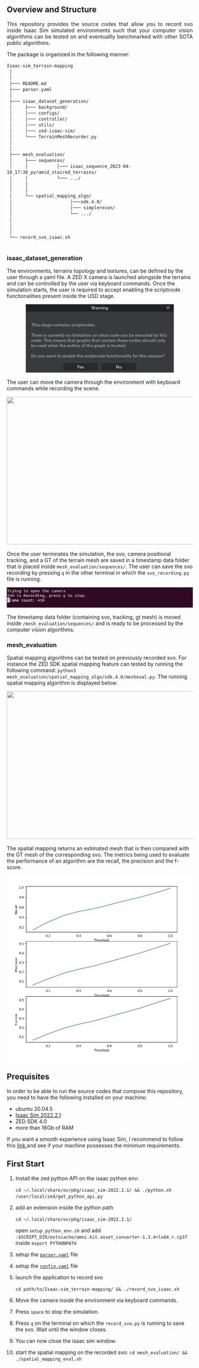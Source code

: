 ## Overview and Structure
<p align="justify">
This repository provides the source codes that allow you to record svo inside Isaac Sim simulated environments such that your computer vision algorithms can be tested on and eventuallly benchmarked with other SOTA public algorithms.
</p>

[//]: # (Symbols we can use for folder structure  │  ├  ─  └)
The package is organized in the following manner:

```
Isaac-sim_terrain-mapping
 │
 │ 
 ├─── README.md          
 ├─── parser.yaml
 │
 ├─── isaac_dataset_generation/
 │     ├─── background/
 │     │─── configs/
 │     │─── controller/
 │     │─── utils/
 │     │─── zed-isaac-sim/
 │     └─── TerrainMeshRecorder.py
 │   
 │   
 ├─── mesh_evaluation/
 │     ├─── sequences/
 │     │           │─── isaac_sequence_2023-04-18_17:38_pyramid_staired_terrains/
 │     │           └─── .../
 │     │             
 │     │ 
 │     └── spatial_mapping_algo/
 │                      │───sdk.4.0/
 │                      │─── simplerecon/
 │                      └── .../
 │
 │     
 │     
 └── record_svo_isaac.sh


```

### isaac_dataset_generation


The environments, terrains topology and textures, can be defined by the user through a yaml file. A ZED X camera is launched alongside the terrains and can be controlled by the user via keyboard commands.
Once the simulation starts, the user is required to accept enabling the scriptnode functionalities present inside the USD stage.
<p align="center">
    <img src = "./doc/isaac.png">
</p>

The user can move the camera through the environment with keyboard commands while recording the scene. 
<p align="center">
    <img src = "./doc/isaacsimu.gif" width="600" height="400">
</p>


Once the user terminates the simulation, the svo, camera positional tracking, and a GT of the terrain mesh are saved in a timestamp data folder that is placed inside `mesh_evaluation/sequences/`.
The user can save the svo recording by pressing `q` in the other terminal in which the `svo_recording.py` file is running.
<p align="center">
    <img src = "./doc/recordsvo.png">
</p>

The timestamp data folder (containing svo, tracking, gt mesh) is moved inside `/mesh_evaluation/sequences/` and is ready to be processed by the computer vision algorithms.


### mesh_evaluation


Spatial mapping algorithms can be tested on previously recorded svo. For instance the ZED SDK spatial mapping feature can tested by running the following command: `python3 mesh_evaluation/spatial_mapping_algo/sdk.4.0/mesheval.py`.
The running spatial mapping algorithm is displayed below:
<p align="center">
    <img src = "./doc/spatial_mapping.gif" width="600" height="400">
</p>


The spatial mapping returns an estimated mesh that is then compared with the GT mesh of the corresponding svo. The metrics being used to evaluate the performance of an algorithm are the recall, the precision and the f-score. 

<p align="center">
    <img src = "./doc/metrics.png" width="500" height="500">
</p>


## Prequisites

In order to be able to run the source codes that compose this repository, you need to have the following installed on your machine:

* ubuntu 20.04.5
* <a href="https://docs.omniverse.nvidia.com/app_isaacsim/app_isaacsim/install_workstation.html"> Isaac Sim 2022.2.1 </a>
* ZED SDK 4.0
* more than 16Gb of RAM


If you want a smooth experience using Isaac Sim, I recommend to follow this <a href="https://docs.omniverse.nvidia.com/app_isaacsim/app_isaacsim/requirements.html#driver-requirements"> link </a> and see if your machine possesses the minimum requirements.

## First Start

1. Install the zed python API on the isaac python env:
    
   `cd ~/.local/share/ov/pkg/isaac_sim-2022.2.1/ && ./python.sh /user/local/zed/get_python_api.py`

2. add an extension inside the python path
   
   `cd ~/.local/share/ov/pkg/isaac_sim-2022.2.1/`

   open `setup_python_env.sh` and add `:$SCRIPT_DIR/extscache/omni.kit.asset_converter-1.3.4+lx64.r.cp37` inside `export PYTHONPATH`
   
3. setup the [`parser.yaml`](parser.yaml) file

4. setup the [`config.yaml`](/isaac_dataset_generation/configs/config.yaml) file

5. launch the application to record svo 
   
    `cd path/to/Isaac-sim_terrain-mapping/ && ./record_svo_isaac.sh`

6. Move the camera inside the environment via keyboard commands.
   
7. Press `space` to stop the simulation. 
   
8. Press `q` on the terminal on which the `record_svo.py` is running to save the svo. Wait until the window closes.
   
9. You can now close the isaac sim window.
   
10.  start the spatial mapping on the recorded svo:
    `cd mesh_evaluation/ && ./spatial_mapping_eval.sh`




